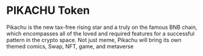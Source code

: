 # PIKACHU Token

Pikachu is the new tax-free rising star and a truly on the famous BNB chain, which encompasses all of the loved and required features for a successful pattern in the crypto space. Not just meme, Pikachu will bring its own themed comics, Swap, NFT, game, and metaverse

